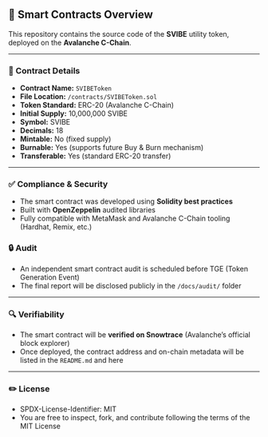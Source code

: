 ## 🔐 Smart Contracts Overview

This repository contains the source code of the **SVIBE** utility token, deployed on the **Avalanche C-Chain**.

---

### 🔹 Contract Details
- **Contract Name:** `SVIBEToken`
- **File Location:** `/contracts/SVIBEToken.sol`
- **Token Standard:** ERC-20 (Avalanche C-Chain)
- **Initial Supply:** 10,000,000 SVIBE
- **Symbol:** SVIBE
- **Decimals:** 18
- **Mintable:** No (fixed supply)
- **Burnable:** Yes (supports future Buy & Burn mechanism)
- **Transferable:** Yes (standard ERC-20 transfer)

---

### ✅ Compliance & Security
- The smart contract was developed using **Solidity best practices**
- Built with **OpenZeppelin** audited libraries
- Fully compatible with MetaMask and Avalanche C-Chain tooling (Hardhat, Remix, etc.)

### 🔒 Audit
- An independent smart contract audit is scheduled before TGE (Token Generation Event)
- The final report will be disclosed publicly in the `/docs/audit/` folder

---

### 🔍 Verifiability
- The smart contract will be **verified on Snowtrace** (Avalanche’s official block explorer)
- Once deployed, the contract address and on-chain metadata will be listed in the `README.md` and here

---

### ✏️ License
- SPDX-License-Identifier: MIT
- You are free to inspect, fork, and contribute following the terms of the MIT License
